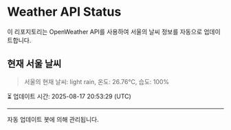 
# Weather API Status

이 리포지토리는 OpenWeather API를 사용하여 서울의 날씨 정보를 자동으로 업데이트합니다.

## 현재 서울 날씨
> 서울의 현재 날씨: light rain, 온도: 26.76°C, 습도: 100%

⏳ 업데이트 시간: 2025-08-17 20:53:29 (UTC)

---
자동 업데이트 봇에 의해 관리됩니다.

